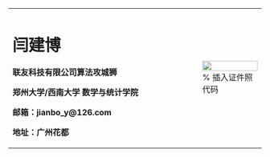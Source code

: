 <table border="0">
  <tr>
    <td width="75%">
      <h1>闫建博</h1>
      <p><b>联友科技有限公司算法攻城狮</b></p>
      <p><b>郑州大学/西南大学 数学与统计学院</b></p>
      <p><b>邮箱：jianbo_y@126.com</b></p>
      <p><b>地址：广州花都</b></p>
    </td>
    <td width="25%">
      <img src="/zhengjianzhao.jpg" width="100%">      % 插入证件照代码
    </td>
  </tr>
</table>
